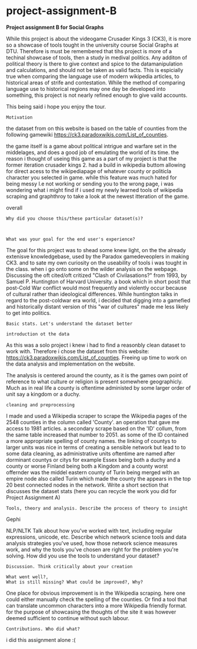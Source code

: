 # project-assignment-B
**Project assignment B for Social Graphs**

While this project is about the videogame Crusader Kings 3 (CK3), it is more so a showcase of tools tought in the university course Social Graphs at DTU.
Therefore is must be remembered that tihs project is more of a techinal showcase of tools, then a study in medival politics.
Any additon of political theory is there to give context and spice to the datamanipulation and calculations, and should not be taken as valid facts.
This is espicially true when comparing the language use of modern wikipedia articles, to historical areas of strife and contestation. 
While the method of comparing language use to historical regions may one day be developed into something, this project is not nearly refined enough to give vaild accounts.

This being said i hope you enjoy the tour.




    Motivation

the dataset from on this website is based on the table of counties from the following gamewiki https://ck3.paradoxwikis.com/List_of_counties.

the game itself is a game about political intrigue and warfare set in the middelages, and does a good job of emulating the world of its time.
the reason i thought of useing this game as a part of my project is that the former iteration crusader kings 2. had a build in wikipedia buttom allowing for direct acess to the wikipediapage of whatever county or politicla character you selected in game. while this feature was much hated for being messy I.e not working or sending you to the wrong page, i was wondering what i might find if i used my newly learned tools of wikipedia scraping and graphthroy to take a look at the newest itteration of the game.  



overall


    Why did you choose this/these particular dataset(s)?
    


    What was your goal for the end user's experience?
The goal for this project was to shead some knew light, on the the already extenisve knowledgebase, used by the Paradox gamedeveoplers in making CK3.
and to sate my own curiosity on the useability of tools i was tought in the class. when i go onto some on the wilder analysis on the webpage. Discussing the oft cited/oft critized "Clash of Civilasations?" from 1993, by Samuel P. Huntington of Harvard University. a book which in short  posit that post-Cold War conflict would most frequently and violently occur because of cultural rather than ideological differences. While huntington talks in regard to the post-coldwar era world, i decided that digging into a gamefied and historically distant version of this "war of cultures" made me less likely to get into politics.


    Basic stats. Let's understand the dataset better

    introduction ot the data
As this was a solo project i knew i had to find a reasonbly clean dataset to work with. Therefore i chose the dataset from this website: https://ck3.paradoxwikis.com/List_of_counties. Freeing up time to work on the data analysis and implementation on the website.

The analysis is centered around the county, as it is the games own point of reference to what culture or religion is present somewhere geographicly. Much as in real life a county is oftentime administed by some larger order of unit say a kingdom or a duchy. 

    cleaning and preprocessing
I made and used a Wikipedia scraper to scrape the Wikipedia pages of the 2548 counties in the column called 'County'. an operation that gave me access to 1981 articles. a secondary scrape based on the 'ID' collum, from the same table increased that number to 2051. as some of the ID contained a more appropriate spelling of county names.
the linking of countys to larger units was nice in terms of creating a sensible network but lead to to some data cleaning, as administrative units oftentime are named after dorminant countys or citys for example Essex being both a duchy and a county or worse Finland being both a Kingdom and a county worst offernder was the middel eastern county of Turin being merged with an empire node also called Turin which made the county the appears in the top 20 best connected nodes in the network.
    Write a short section that discusses the dataset stats (here you can recycle the work you did for Project Assignment A)

    Tools, theory and analysis. Describe the process of theory to insight
Gephi

NLP/NLTK
    Talk about how you've worked with text, including regular expressions, unicode, etc.
    Describe which network science tools and data analysis strategies you've used, how those network science measures work, and why the tools you've chosen are right for the problem you're solving.
    How did you use the tools to understand your dataset?

    Discussion. Think critically about your creation

    What went well?,
    What is still missing? What could be improved?, Why?
One place for obvious improvement is in the Wikipedia scraping. here one could either manually check the spelling of the counties. Or find a tool that can translate uncommon characters into a more Wikipedia friendly format.  for the purpose of showcasing the thoughts of the site it was however deemed sufficient to continue without such labour. 

    Contributions. Who did what?
i did this assignment alone :(
